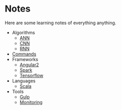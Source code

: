 # Notes
Here are some learning notes of everything anything.
- Algorithms
  - [ANN](transwarp/ann.md)
  - [CNN](transwarp/cnn.md)
  - [RNN](transwarp/rnn.md)
- [Commands](command.md)
- Frameworks
  - [Angular2](nearby/Angular2.md)
  - [Spark](transwarp/spark.md)
  - [Tensorflow](transwarp/tensorflow.md)
- Languages
  - [Scala](transwarp/scala.md)
- Tools
  - [Gulp](nearby/gulp.md)
  - [Monitoring](nearby/monitoring.md)

